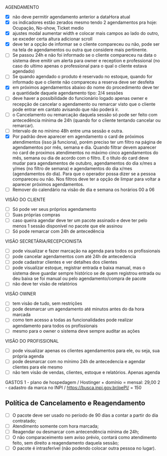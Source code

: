 AGENDAMENTO

 - [x] não deve permitir agendamento anterior a dataHora atual
 - [x] os indicadores estão zerados mesmo tendo 2 agendamentos pra hoje: Ocupação, No-show, Ticket medio
 - [x] ajustes modal aumentar width e colocar mais campos ao lado do outro, se exceder certa altura adicionar scroll
 - [x] deve ter a opção de informar se o cliente compareceu ou não, pode ser na tela de agendamentos ou outra que considere mais pertinente. 
 - [ ] Se passou 24h e não foi informado se o cliente compareceu na data o sistema deve emitir um alerta para owner e reception e professional (no caso do ultimo apenas o professional para o qual o cliente estava agendado)
 - [ ] Se quando agendado o produto é reservado no estoque, quando for informado que o cliente não compareceu a reserva deve ser desfeita
 - [x] em próximos agendamentos abaixo do nome do procedimento deve ter a quantidade daquele agendamento tipo: 2/4 sessões
 - [ ] deve haver a possibilidade do funcionário logado apenas owner e recepção de cancelar o agendamento ou remarcar visto que o cliente pode entrar em cantato avisando que não poderá ir.
 - [ ] o Cancelamento ou remarcação daquela sessão só pode ser feito com antecedência mínima de 24h (quando for o cliente tentando cancelar ou remarcar).
 - [ ] Intervalo de no mínimo 48h entre uma sessão e outra.
 - [x] Por padrão deve aparecer em agendamento o card de próximos atendimentos (isso já funciona), porém preciso ter um filtro na página de agendamentos por mês, semana e dia. Quando filtrar devem aparecer no card de proximos atendimentos no máximo cinco agendamentos do mês, semana ou dia de acordo com o filtro. E o título do card deve mudar para agendamentos de outubro, agendamentos do dia x/mes a y/mes (no filtro de semana) e agendamentos do dia x/mes (agendamentos do dia). Para que o operador possa dizer se a pessoa compareceu ou não.  Nos filtros deve ter a opção de limpar para voltar a aparecer próximos agendamentos.
 - [ ] Remover do calendário na visão de dia e semana os horários 00 a 06

VISÃO DO CLIENTE

 - [ ] Só pode ver seus próprios agendamento
 - [ ] Suas próprias compras
 - [ ] caso queira agendar deve ter um pacote assinado e deve ter pelo menos 1 sessão disponível no pacote que ele assinou
 - [ ] Só pode remarcar com 24h de antecedência

VISÃO SECRETÁRIA/RECEPCIONISTA

 - [ ] pode visualizar e fazer marcação na agenda para todos os profissionais
 - [ ] pode cancelar agendamentos com até 24h de antecedencia
 - [ ] pode cadastrar clientes e ver detalhes dos clientes
 - [ ] pode visualizar estoque, registrar entrada e baixa manual, mas o sistema deve guardar sempre histórico se de quem registrou entrada ou deu baixa se foi manual ou pelo agendamento/compra de pacote
 - [ ] não deve ter visão de relatórios

VISÃO OWNER

 - [ ] tem visão de tudo, sem restrições
 - [ ] pode desmarcar um agendamento até minutos antes do da hora marcada
 - [ ] como tem acesso a todas as funcionalidades pode realizar agendamento para todos os profissionais
 - [ ] mesmo para o owner o sistema deve sempre auditar as ações

VISÃO DO PROFISSIONAL

 - [ ] pode visualizar apenas os clientes agendamentos para ele, ou seja, sua própria agenda
 - [ ] pode desmarcar com no mínimo 24h de antecedencia e agendar clientes para ele mesmo
 - [ ] não tem visão de vendas, clientes, estoque e relatórios. Apenas agenda

GASTOS
1 - plano de hospedagem / Hostinger + domínio = mensal: 29,00
2 - cadastro da marca no INPI / https://busca.inpi.gov.br/pePI/ = 150

## Política de Cancelamento e Reagendamento

  - [ ] O pacote deve ser usado no período de 90 dias a contar a partir do dia contratado;
  - [ ] Atendimento somente com hora marcada;
  - [ ] Reagendar ou desmarcar com antecendência mínima de 24h;
  - [ ] O não comparaceimento sem aviso prévio, contará como atendimento feito, sem direito a reagendamento daquela sessão;
  - [ ] O pacote é intrasferível (não podendo colocar outra pessoa no lugar).
